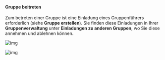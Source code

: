 <!--
  - @file page_student_groups_invitationsToGroup_de.md
  -
  - @license http://www.gnu.org/licenses/gpl-3.0.html GPL version 3
  -
  - @package OSTEPU (https://github.com/ostepu/system)
  - @since 0.4.0
  -
  - @author Till Uhlig <till.uhlig@student.uni-halle.de>
  - @date 2015
 -->

#### Gruppe beitreten

Zum betreten einer Gruppe ist eine Einladung eines Gruppenführers erforderlich (siehe **Gruppe erstellen**). Sie finden diese Einladungen in Ihrer **Gruppenverwaltung** unter **Einladungen zu anderen Gruppen**, wo Sie diese annehmen und ablehnen können.

![img](D.png "Einladung annehmen")

![img](I.png "Einladung wurde erfolgreich angenommen")